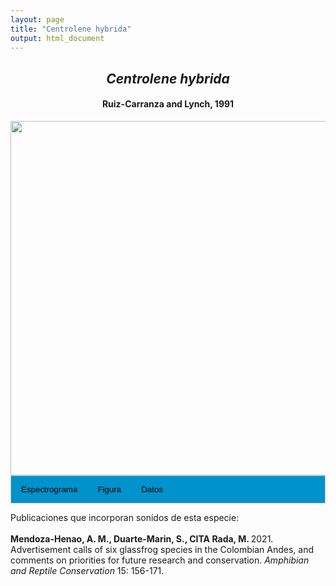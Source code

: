 ```yaml
---
layout: page
title: "Centrolene hybrida"
output: html_document
---
```


<style>
/* Simplified CSS for tabs */
.tab {
  overflow: hidden;
  border: 1px solid #ccc;
  background-color: #0092ca;
}
.tab button {
  background-color: inherit;
  float: left;
  border: none;
  cursor: pointer;
  padding: 14px 16px;
  transition: background-color 0.3s;
}
.tab button:hover {
  background-color: #ddd;
}
.tab button.active {
  background-color: #ccc;
}
.tabcontent {
  display: none;
  padding: 6px 12px;
  border: 1px solid #ccc;
  border-top: none;
}
.audio-container {
  margin-bottom: 10px;
}
body h1 {
  display: none;
}
</style>

<script>
function openTab(evt, tabName) {
  document.querySelectorAll('.tabcontent').forEach(tab => tab.style.display = "none");
  document.querySelectorAll('.tablinks').forEach(link => link.classList.remove('active'));
  document.getElementById(tabName).style.display = "block";
  evt.currentTarget.classList.add('active');
}
</script>

<!-- Species presentation -->
<div style="text-align: center;">
  <h2><i>Centrolene hybrida</i></h2>
  <h4>Ruiz-Carranza and Lynch, 1991</h4>
  <img src="{{ site.baseurl }}/images/especie_Centrolene_hybrida.png" style="width:15cm;">
</div>

<!-- Tabs section -->
<div class="tab">
  <button class="tablinks" onclick="openTab(event, 'EspectroLefr')">Espectrograma</button>
  <button class="tablinks" onclick="openTab(event, 'figLefr')">Figura</button>
  <button class="tablinks" onclick="openTab(event, 'tabLefr')">Datos</button>
</div>

<!-- Seccion Espectrograma -->
<div id="EspectroLefr" class="tabcontent" style="text-align: center;">
  <video width="100%" height="auto" controls>
    <source src="{{ site.baseurl }}/Espectrograms/dyna_Centrolene_hybrida.mp4" type="video/mp4">
    Tu navegador no soporta el elemento de video.
  </video>
</div>

<!-- Seccion Figura -->
<div id="figLefr" class="tabcontent" style="text-align: center;">
  <img src="{{ site.baseurl }}/images/spec_Centrolene_hybrida.png" style="width:15cm;">
</div>

<!-- Seccion Datos -->
<div id="tabLeft" class="tabcontent">
  <p>IAVH-CSA-34238: <a href="http://colecciones.humboldt.org.co/rec/sonidos/IAvH-CSA-34238/IAvH-CSA-34238.wav">http://colecciones.humboldt.org.co/rec/sonidos/IAvH-CSA-34238/IAvH-CSA-34238.wav</a>.</p>
  <p>IAVH-CSA-34239: <a href="http://colecciones.humboldt.org.co/rec/sonidos/IAvH-CSA-34239/IAvH-CSA-34239.wav">http://colecciones.humboldt.org.co/rec/sonidos/IAvH-CSA-34239/IAvH-CSA-34239.wav</a>.</p>
  <p>IAVH-CSA-34240: <a href="http://colecciones.humboldt.org.co/rec/sonidos/IAvH-CSA-34240/IAvH-CSA-34240.wav">http://colecciones.humboldt.org.co/rec/sonidos/IAvH-CSA-34240/IAvH-CSA-34240.wav</a>.</p>
</div>


Publicaciones que incorporan sonidos de esta especie:
<br><br>
<strong>Mendoza-Henao, A. M., Duarte-Marin, S., CITA Rada, M. </strong> 2021. Advertisement calls of six glassfrog species in the Colombian Andes, and comments on priorities for future research and conservation. <i>Amphibian and Reptile Conservation</i> 15: 156-171.
